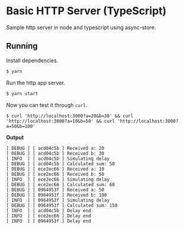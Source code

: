# Basic HTTP Server (TypeScript)

Sample http server in node and typescript using async-store.

## Running

Install dependencies.

```bash
$ yarn
```

Run the http app server.

```bash
$ yarn start
```

Now you can test it through `curl`.

```
$ curl 'http://localhost:3000?a=20&b=30' && curl 'http://localhost:3000?a=10&b=50' && curl 'http://localhost:3000?a=50&b=100'
```

**Output**

```plain
[ DEBUG ] [ acd04c5b ] Received a: 20
[ DEBUG ] [ acd04c5b ] Received b: 30
[ INFO  ] [ acd04c5b ] Simulating delay
[ DEBUG ] [ acd04c5b ] Calculated sum: 50
[ DEBUG ] [ ece2ec66 ] Received a: 10
[ DEBUG ] [ ece2ec66 ] Received b: 50
[ INFO  ] [ ece2ec66 ] Simulating delay
[ DEBUG ] [ ece2ec66 ] Calculated sum: 60
[ DEBUG ] [ 0964953f ] Received a: 50
[ DEBUG ] [ 0964953f ] Received b: 100
[ INFO  ] [ 0964953f ] Simulating delay
[ DEBUG ] [ 0964953f ] Calculated sum: 150
[ INFO  ] [ acd04c5b ] Delay end
[ INFO  ] [ ece2ec66 ] Delay end
[ INFO  ] [ 0964953f ] Delay end
```
